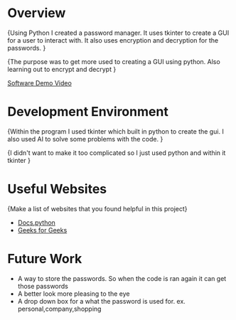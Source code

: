 # Overview
{Using Python I created a password manager. It uses tkinter to create a GUI for a user to interact with. It also uses encryption and decryption for the passwords. }

{The purpose was to get more used to creating a GUI using python. Also learning out to encrypt and decrypt }


[Software Demo Video](http://youtube.link.goes.here)

# Development Environment

{Within the program I used tkinter which built in python to create the gui. I also used AI to solve some problems with the code. }

{I didn't want to make it too complicated so I just used python and within it tkinter }

# Useful Websites

{Make a list of websites that you found helpful in this project}

- [Docs.python](https://docs.python.org/3/library/tkinter.html)
- [Geeks for Geeks](https://www.geeksforgeeks.org/how-to-encrypt-and-decrypt-strings-in-python/)

# Future Work

- A way to store the passwords. So when the code is ran again it can get those passwords
- A better look more pleasing to the eye
- A drop down box for a what the password is used for. ex. personal,company,shopping